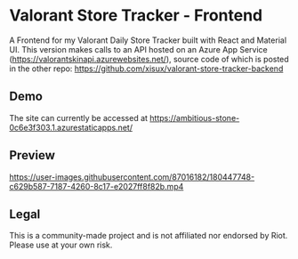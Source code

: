 
# Valorant Store Tracker - Frontend

A Frontend for my Valorant Daily Store Tracker built with React and Material UI.
This version makes calls to an API hosted on an Azure App Service (https://valorantskinapi.azurewebsites.net/), source code of which is posted in the other repo: https://github.com/xisux/valorant-store-tracker-backend

## Demo

The site can currently be accessed at https://ambitious-stone-0c6e3f303.1.azurestaticapps.net/


## Preview

https://user-images.githubusercontent.com/87016182/180447748-c629b587-7187-4260-8c17-e2027ff8f82b.mp4

## Legal
This is a community-made project and is not affiliated nor endorsed by Riot. Please use at your own risk.
